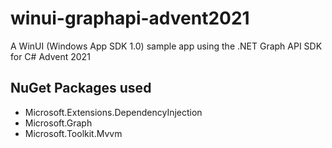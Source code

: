 # winui-graphapi-advent2021
 A WinUI (Windows App SDK 1.0) sample app using the .NET Graph API SDK for C# Advent 2021

## NuGet Packages used
- Microsoft.Extensions.DependencyInjection
- Microsoft.Graph
- Microsoft.Toolkit.Mvvm